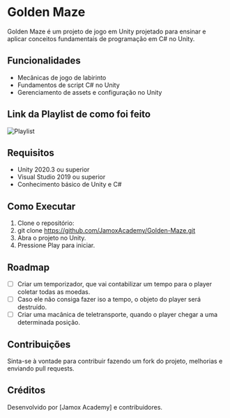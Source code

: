 # Golden Maze

Golden Maze é um projeto de jogo em Unity projetado para ensinar e aplicar conceitos fundamentais de programação em C# no Unity.

## Funcionalidades
- Mecânicas de jogo de labirinto
- Fundamentos de script C# no Unity
- Gerenciamento de assets e configuração no Unity

## Link da Playlist de como foi feito
![Playlist](https://www.youtube.com/playlist?list=PL2c7_RyY4ND7dYgxFIHVY5BA7AZG1j24r)

## Requisitos
- Unity 2020.3 ou superior
- Visual Studio 2019 ou superior
- Conhecimento básico de Unity e C#

## Como Executar
1. Clone o repositório:
2. git clone https://github.com/JamoxAcademy/Golden-Maze.git
3. Abra o projeto no Unity.
3. Pressione Play para iniciar.

## Roadmap
- [ ] Criar um temporizador, que vai contabilizar um tempo para o player coletar todas as moedas.
- [ ] Caso ele não consiga fazer iso a tempo, o objeto do player será destruído.
- [ ] Criar uma macânica de teletransporte, quando o player chegar a uma determinada posição.

## Contribuições
Sinta-se à vontade para contribuir fazendo um fork do projeto, melhorias e enviando pull requests.

## Créditos
Desenvolvido por [Jamox Academy] e contribuidores.
